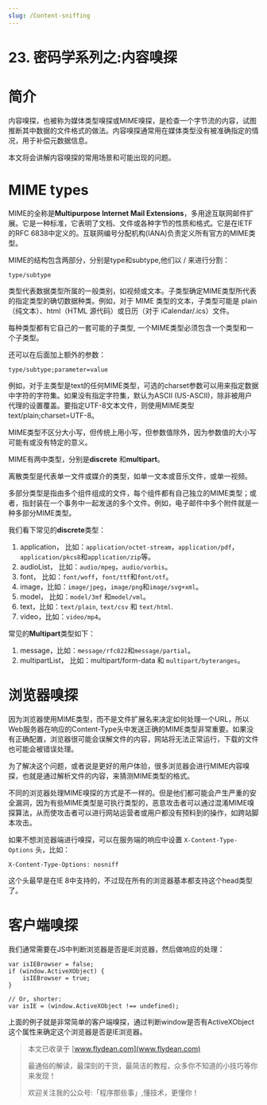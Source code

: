 ```yaml
---
slug: /Content-sniffing
---
```


# 23. 密码学系列之:内容嗅探

# 简介

内容嗅探，也被称为媒体类型嗅探或MIME嗅探，是检查一个字节流的内容，试图推断其中数据的文件格式的做法。内容嗅探通常用在媒体类型没有被准确指定的情况，用于补偿元数据信息。

本文将会讲解内容嗅探的常用场景和可能出现的问题。

# MIME types

MIME的全称是**Multipurpose Internet Mail Extensions**，多用途互联网邮件扩展。它是一种标准，它表明了文档、文件或各种字节的性质和格式。它是在IETF的RFC 6838中定义的。互联网编号分配机构(IANA)负责定义所有官方的MIME类型。

MIME的结构包含两部分，分别是type和subtype,他们以 / 来进行分割：

```
type/subtype
```

类型代表数据类型所属的一般类别，如视频或文本。子类型确定MIME类型所代表的指定类型的确切数据种类。例如，对于 MIME 类型的文本，子类型可能是 plain（纯文本）、html（HTML 源代码）或日历（对于 iCalendar/.ics）文件。

每种类型都有它自己的一套可能的子类型, 一个MIME类型必须包含一个类型和一个子类型。

还可以在后面加上额外的参数：

```
type/subtype;parameter=value
```

例如，对于主类型是text的任何MIME类型，可选的charset参数可以用来指定数据中字符的字符集。如果没有指定字符集，默认为ASCII (US-ASCII)，除非被用户代理的设置覆盖。要指定UTF-8文本文件，则使用MIME类型text/plain;charset=UTF-8。

MIME类型不区分大小写，但传统上用小写，但参数值除外，因为参数值的大小写可能有或没有特定的意义。

MIME有两中类型，分别是**discrete** 和**multipart**。

离散类型是代表单一文件或媒介的类型，如单一文本或音乐文件，或单一视频。

多部分类型是指由多个组件组成的文件，每个组件都有自己独立的MIME类型；或者，指封装在一个事务中一起发送的多个文件。例如，电子邮件中多个附件就是一种多部分MIME类型。

我们看下常见的**discrete**类型：

1. application， 比如：`application/octet-stream`，`application/pdf`，`application/pkcs8`和`application/zip`等。
2. audioList， 比如：`audio/mpeg`，`audio/vorbis`。
3. font， 比如：`font/woff`，`font/ttf`和`font/otf`。
4. image，比如：`image/jpeg`，`image/png`和`image/svg+xml`。
5. model， 比如：`model/3mf` 和`model/vml`。
6. text，比如：`text/plain`, `text/csv` 和 `text/html`.
7. video，比如：`video/mp4`。

常见的**Multipart**类型如下：

1. message，比如：`message/rfc822`和`message/partial`。
2. multipartList， 比如：multipart/form-data 和 `multipart/byteranges`。



# 浏览器嗅探

因为浏览器使用MIME类型，而不是文件扩展名来决定如何处理一个URL，所以Web服务器在响应的Content-Type头中发送正确的MIME类型非常重要。如果没有正确配置，浏览器很可能会误解文件的内容，网站将无法正常运行，下载的文件也可能会被错误处理。

为了解决这个问题，或者说是更好的用户体验，很多浏览器会进行MIME内容嗅探，也就是通过解析文件的内容，来猜测MIME类型的格式。

不同的浏览器处理MIME嗅探的方式是不一样的。但是他们都可能会产生严重的安全漏洞，因为有些MIME类型是可执行类型的，恶意攻击者可以通过混淆MIME嗅探算法，从而使攻击者可以进行网站运营者或用户都没有预料到的操作，如跨站脚本攻击。

如果不想浏览器端进行嗅探，可以在服务端的响应中设置 `X-Content-Type-Options` 头，比如：

```
X-Content-Type-Options: nosniff
```

这个头最早是在IE 8中支持的，不过现在所有的浏览器基本都支持这个head类型了。

# 客户端嗅探

我们通常需要在JS中判断浏览器是否是IE浏览器，然后做响应的处理：

```
var isIEBrowser = false;
if (window.ActiveXObject) {
    isIEBrowser = true;
}

// Or, shorter:
var isIE = (window.ActiveXObject !== undefined);
```

上面的例子就是非常简单的客户端嗅探，通过判断window是否有ActiveXObject 这个属性来确定这个浏览器是否是IE浏览器。

> 本文已收录于 [www.flydean.com](www.flydean.com)
>
> 最通俗的解读，最深刻的干货，最简洁的教程，众多你不知道的小技巧等你来发现！
> 
> 欢迎关注我的公众号:「程序那些事」,懂技术，更懂你！
